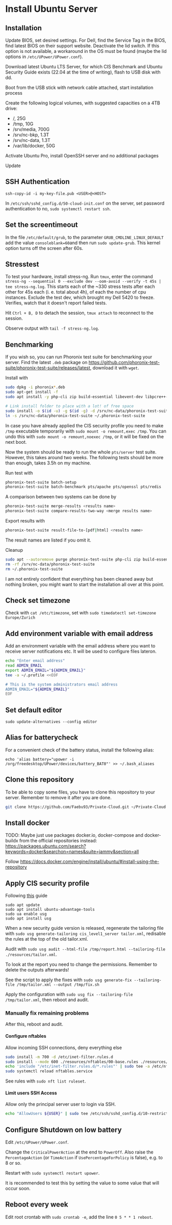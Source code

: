 # Install Ubuntu Server

## Installation

Update BIOS, set desired settings. For Dell, find the Service Tag in the BIOS, find latest BIOS on their support website. Deactivate the lid switch. If this option is not available, a workaround in the OS must be found (maybe the lid options in `/etc/UPower/UPower.conf`).

Download latest Ubuntu LTS Server, for which CIS Benchmark and Ubuntu Security Guide exists (22.04 at the time of writing), flash to USB disk with dd.

Boot from the USB stick with network cable attached, start installation process

Create the following logical volumes, with suggested capacities on a 4TB drive:

- /, 25G
- /tmp, 10G
- /srv/media, 700G
- /srv/nc-bkp, 1.3T
- /srv/nc-data, 1.3T
- /var/lib/docker, 50G

Activate Ubuntu Pro, install OpenSSH server and no additional packages

Update

## SSH Authentication

`ssh-copy-id -i my-key-file.pub <USER>@<HOST>`

In `/etc/ssh/sshd_config.d/50-cloud-init.conf` on the server, set password authentication to no, `sudo systemctl restart ssh`.

## Set the screentimeout

In the file `/etc/default/grub`, to the parameter `GRUB_CMDLINE_LINUX_DEFAULT` add the value `consoleblank=60`and then run `sudo update-grub`. This kernel option turns off the screen after 60s.

## Stresstest

To test your hardware, install stress-ng. Run `tmux`, enter the command `stress-ng --sequential 0 --exclude dev --oom-avoid --verify -t 45s | tee stress-ng.log`. This starts each of the ~330 stress tests after each other for 45s each (i. e. total about 4h), of each the number of cpu instances. Exclude the test dev, which brought my Dell 5420 to freeze. Verifies, watch that it doesn't report failed tests.

Hit `Ctrl + B, D` to detach the session, `tmux attach` to reconnect to the session.

Observe output with `tail -f stress-ng.log`.

## Benchmarking

If you wish so, you can run Phoronix test suite for benchmarking your server. Find the latest `.deb` package on https://github.com/phoronix-test-suite/phoronix-test-suite/releases/latest, download it with `wget`.

Install with 

```bash
sudo dpkg -i phoronix*.deb
sudo apt-get install -f
sudo apt install -y php-cli zip build-essential libevent-dev libpcre++-dev dh-autoreconf cmake cmake-data npm sysbench erlang-base default-jre libuuidm-ocaml-dev libexpat1-dev uuid-dev libcurses-ocaml-dev libcurl4-openssl-dev libgmock-dev libmozjs-78-dev liblz4-dev libgflags-dev bison flex mesa-utils vulkan-tools apt-file libzstd-dev lib-readline-dev erlang-dev libbz2-dev php-gd 

# Link install folder to place with a lot! of free space
sudo install -o $(id -u) -g $(id -g) -d /srv/nc-data/phoronix-test-suite
ln -s /srv/nc-data/phoronix-test-suite ~/.phoronix-test-suite 
```

In case you have already applied the CIS security profile you need to make `/tmp` executable temporarily with `sudo mount -o remount,exec /tmp`. You can undo this with `sudo mount -o remount,noexec /tmp`, or it will be fixed on the next boot.

Now the system should be ready to run the whole `pts/server` test suite. However, this takes around two weeks. The following tests should be more than enough, takes 3.5h on my machine.

Run test with

```bash
phoronix-test-suite batch-setup
phoronix-test-suite batch-benchmark pts/apache pts/openssl pts/redis
```

A comparison between two systems can be done by 

```bash
phoronix-test-suite merge-results <results name>
phoronix-test-suite compare-results-two-way <merge results name>
```

Export results with 

```bash
phoronix-test-suite result-file-to-[pdf|html] <results name>
```

The result names are listed if you omit it.

Cleanup
```bash
sudo apt --autoremove purge phoronix-test-suite php-cli zip build-essential libevent-dev libpcre++-dev dh-autoreconf cmake cmake-data npm sysbench erlang-base default-jre libuuidm-ocaml-dev libexpat1-dev uuid-dev libcurses-ocaml-dev libcurl4-openssl-dev libgmock-dev libmozjs-78-dev liblz4-dev libgflags-dev bison flex mesa-utils vulkan-tools apt-file libzstd-dev lib-readline-dev erlang-dev libbz2-dev php-gd 
rm -rf /srv/nc-data/phoronix-test-suite
rm ~/.phoronix-test-suite
```

I am not entirely confident that everything has been cleaned away but nothing broken, you might want to start the installation all over at this point.

## Check set timezone

Check with `cat /etc/timezone`, set with `sudo timedatectl set-timezone Europe/Zurich`

## Add environment variable with email address

Add an environment variable with the email address where you want to receive server notifications etc. It will be used to configure files lateron.

```bash
echo "Enter email address"
read ADMIN_EMAIL
export ADMIN_EMAIL="${ADMIN_EMAIL}"
tee -a ~/.profile <<EOF

# This is the system administrators email address
ADMIN_EMAIL="${ADMIN_EMAIL}"
EOF
```

## Set default editor

`sudo update-alternatives --config editor`

## Alias for batterycheck

For a convenient check of the battery status, install the following alias:

`echo 'alias battery="upower -i /org/freedesktop/UPower/devices/battery_BAT0"' >> ~/.bash_aliases`

## Clone this repository

To be able to copy some files, you have to clone this repository to your server. Remember to remove it after you are done.

```bash
git clone https://github.com/Faebu93/Private-Cloud.git ~/Private-Cloud
```

## Install docker

TODO: Maybe just use packages docker.io, docker-compose and docker-buildx from the official repositories instead: https://packages.ubuntu.com/search?keywords=docker&searchon=names&suite=jammy&section=all

Follow https://docs.docker.com/engine/install/ubuntu/#install-using-the-repository

## Apply CIS security profile

Following [this](https://ubuntu.com/security/certifications/docs/2204/disa-stig/installation) guide

```shell
sudo apt update
sudo apt install ubuntu-advantage-tools
sudo ua enable usg
sudo apt install usg
```

When a new security guide version is released, regenerate the tailoring file with `sudo usg generate-tailoring cis_level1_server tailor.xml`, redisable the rules at the top of the old tailor.xml.

Audit with `sudo usg audit --html-file /tmp/report.html --tailoring-file ./resources/tailor.xml`.

To look at the report you need to change the permissions. Remember to delete the outputs afterwards!

See the script to apply the fixes with `sudo usg generate-fix --tailoring-file /tmp/tailor.xml --output /tmp/fix.sh`

Apply the configuration with `sudo usg fix --tailoring-file /tmp/tailor.xml`, then reboot and audit.

### Manually fix remaining problems

After this, reboot and audit.

#### Configure nftables

Allow incoming SSH connections, deny everything else

```bash
sudo install -m 700 -d /etc/inet-filter.rules.d
sudo install --mode 600 ./resources/nftables/00-base.rules ./resources/nftables/99-ssh.rules /etc/inet-filter.rules.d
echo 'include "/etc/inet-filter.rules.d/*.rules"' | sudo tee -a /etc/nftables.conf
sudo systemctl reload nftables.service
```

See rules with `sudo nft list ruleset`.

#### Limit users SSH Access

Allow only the principal server user to login via SSH.

```bash
echo "AllowUsers ${USER}" | sudo tee /etc/ssh/sshd_config.d/10-restrict-users.conf
```

## Configure Shutdown on low battery

Edit `/etc/UPower/UPower.conf`.

Change the `CriticalPowerAction` at the end to `PowerOff`. Also raise the `PercentageAction` (or `TimeAction` if `UsePercentageForPolicy` is false), e.g. to 8 or so.

Restart with `sudo systemctl restart upower`.

It is recommended to test this by setting the value to some value that will occur soon.

## Reboot every week

Edit root crontab with `sudo crontab -e`, add the line `0 5 * * 1 reboot`.
